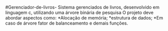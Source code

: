 #Gerenciador-de-livros-
Sistema gerenciados de livros, desenvolvido em linguagem c, utilizando uma árvore binária de pesquisa
O projeto deve abordar aspectos como:
  *Alocação de memória;
  *estrutura de dados; 
  *Em caso de árvore fator de balanceamento e demais funções.
